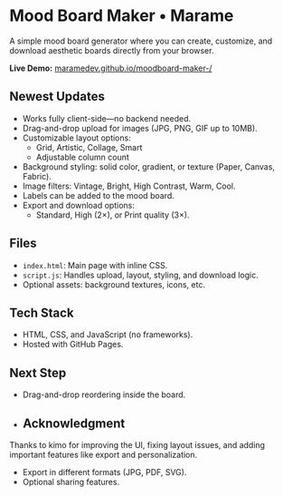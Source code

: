 # Mood Board Maker • Marame

A simple mood board generator where you can create, customize, and download aesthetic boards directly from your browser.  

**Live Demo:** [maramedev.github.io/moodboard-maker-/](https://maramedev.github.io/moodboard-maker-/)


## Newest Updates

- Works fully client-side—no backend needed.  
- Drag-and-drop upload for images (JPG, PNG, GIF up to 10MB).  
- Customizable layout options:  
  - Grid, Artistic, Collage, Smart  
  - Adjustable column count  
- Background styling: solid color, gradient, or texture (Paper, Canvas, Fabric).  
- Image filters: Vintage, Bright, High Contrast, Warm, Cool.  
- Labels can be added to the mood board.  
- Export and download options:  
  - Standard, High (2×), or Print quality (3×).  

## Files

- `index.html`: Main page with inline CSS.  
- `script.js`: Handles upload, layout, styling, and download logic.  
- Optional assets: background textures, icons, etc.  

## Tech Stack

- HTML, CSS, and JavaScript (no frameworks).  
- Hosted with GitHub Pages.  

## Next Step

- Drag-and-drop reordering inside the board.  

- ## Acknowledgment
Thanks to kimo for improving the UI, fixing layout issues, and adding important features like export and personalization.
- Export in different formats (JPG, PDF, SVG).  
- Optional sharing features.  
